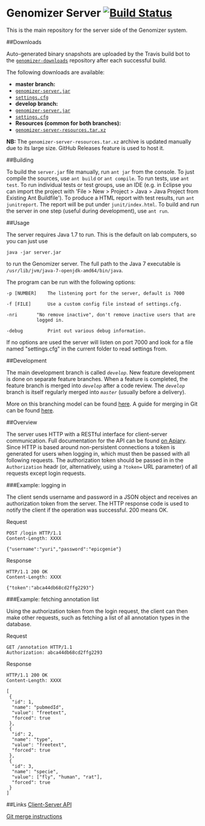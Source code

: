 Genomizer Server [![Build Status](https://secure.travis-ci.org/genomizer/genomizer-server.svg?branch=master)](http://travis-ci.org/genomizer/genomizer-server)
===================

This is the main repository for the server side of the Genomizer system.

##Downloads

Auto-generated binary snapshots are uploaded by the Travis build bot to the
[`genomizer-downloads`](https://github.com/genomizer/genomizer-downloads) repository after each successful build.

The following downloads are available:

 * **master branch:**
  * [`genomizer-server.jar`](https://github.com/genomizer/genomizer-downloads/raw/genomizer-server-master/genomizer-server.jar)
  * [`settings.cfg`](https://github.com/genomizer/genomizer-downloads/raw/genomizer-server-master/settings.cfg)
 * **develop branch:**
  * [`genomizer-server.jar`](https://github.com/genomizer/genomizer-downloads/raw/genomizer-server-develop/genomizer-server.jar)
  * [`settings.cfg`](https://github.com/genomizer/genomizer-downloads/raw/genomizer-server-develop/settings.cfg)
 * **Resources (common for both branches):**
  * [`genomizer-server-resources.tar.xz`](https://github.com/genomizer/genomizer-downloads/releases/download/genomizer-server-resources/genomizer-server-resources.tar.xz)

**NB:** The `genomizer-server-resources.tar.xz` archive is updated manually due to
its large size. GitHub Releases feature is used to host it.

##Building

To build the `server.jar` file manually, run `ant jar` from the console. To just compile
the sources, use `ant build` or `ant compile`. To run tests, use `ant test`. To
run individual tests or test groups, use an IDE (e.g. in Eclipse you can import
the project with 'File > New > Project > Java > Java Project from Existing Ant
Buildfile'). To produce a HTML report with test results, run `ant junitreport`.
The report will be put under `junit/index.html`. To build and run the server in
one step (useful during development), use `ant run`.

##Usage

The server requires Java 1.7 to run. This is the default on lab
computers, so you can just use

    java -jar server.jar

to run the Genomizer server. The full path to the Java 7 executable is
`/usr/lib/jvm/java-7-openjdk-amd64/bin/java`.

The program can be run with the following options:

    -p [NUMBER]    The listening port for the server, default is 7000

    -f [FILE]      Use a custom config file instead of settings.cfg.

    -nri       "No remove inactive", don't remove inactive users that are
               logged in.

    -debug         Print out various debug information.

If no options are used the server will listen on port 7000 and look
for a file named "settings.cfg" in the current folder to read settings
from.

##Development

The main development branch is called *`develop`*. New feature
development is done on separate feature branches. When a feature is
completed, the feature branch is merged into *`develop`* after a code
review. The *`develop`* branch is itself regularly merged into
*`master`* (usually before a delivery).

More on this branching model can be found
[here](http://nvie.com/posts/a-successful-git-branching-model/). A
guide for merging in Git can be found
[here](https://github.com/genomizer/genomizer-server/wiki/Merging-in-Git).

##Overview

The server uses HTTP with a RESTful interface for client-server
communication. Full documentation for the API can be found [on
Apiary](http://docs.genomizer.apiary.io/). Since HTTP is based around
non-persistent connections a token is generated for users when logging
in, which must then be passed with all following requests. The
authorization token should be passed in in the `Authorization` headr
(or, alternatively, using a `?token=` URL parameter) of all requests
except login requests.

###Example: logging in

The client sends username and password in a JSON object and receives
an authorization token from the server.  The HTTP response code is
used to notify the client if the operation was successful. 200 means
OK.

Request

    POST /login HTTP/1.1
    Content-Length: XXXX

    {"username":"yuri","password":"epicgenie"}

Response

    HTTP/1.1 200 OK
    Content-Length: XXXX

    {"token":"abca44db68cd2ffg2293"}

###Example:  fetching annotation list

Using the authorization token from the login request, the client can
then make other requests, such as fetching a list of all annotation
types in the database.

Request

    GET /annotation HTTP/1.1
    Authorization: abca44db68cd2ffg2293

Response

    HTTP/1.1 200 OK
    Content-Length: XXXX

    [
     {
      "id": 1,
      "name": "pubmedId",
      "value": "freetext",
      "forced": true
     },
     {
      "id": 2,
      "name": "type",
      "value": "freetext",
      "forced": true
     },
     {
      "id": 3,
      "name": "specie",
      "value": ["fly", "human", "rat"],
      "forced": true
     }
    ]

##Links
[Client-Server API](http://docs.genomizerexperimental.apiary.io/)

[Git merge instructions](https://github.com/genomizer/genomizer-server/wiki/Merging-in-Git)
